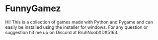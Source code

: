# FunnyGamez

Hi! This is a collection of games made with Python and Pygame and can easily be installed using the installer for windows. For any question or suggestion hit me up on Discord at BruhNoobXD#5163.

